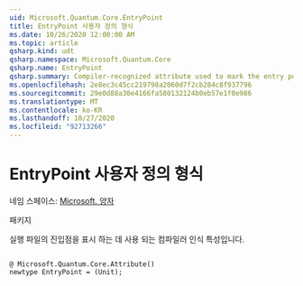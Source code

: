 ```yaml
---
uid: Microsoft.Quantum.Core.EntryPoint
title: EntryPoint 사용자 정의 형식
ms.date: 10/26/2020 12:00:00 AM
ms.topic: article
qsharp.kind: udt
qsharp.namespace: Microsoft.Quantum.Core
qsharp.name: EntryPoint
qsharp.summary: Compiler-recognized attribute used to mark the entry point of an executable.
ms.openlocfilehash: 2e8ec3c45cc219798a2060d7f2cb284c8f937796
ms.sourcegitcommit: 29e0d88a30e4166fa580132124b0eb57e1f0e986
ms.translationtype: MT
ms.contentlocale: ko-KR
ms.lasthandoff: 10/27/2020
ms.locfileid: "92713266"
---
```

# <a name="entrypoint-user-defined-type"></a>EntryPoint 사용자 정의 형식

네임 스페이스: [Microsoft. 양자](xref:Microsoft.Quantum.Core)

패키지 [](https://nuget.org/packages/)


실행 파일의 진입점을 표시 하는 데 사용 되는 컴파일러 인식 특성입니다.

```qsharp

@ Microsoft.Quantum.Core.Attribute()
newtype EntryPoint = (Unit);
```

